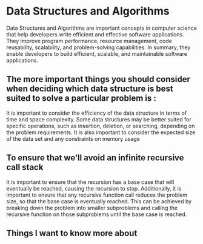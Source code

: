 # Data Structures and Algorithms
Data Structures and Algorithms are important concepts in computer science that help developers write efficient and effective software applications. They improve program performance, resource management, code reusability, scalability, and problem-solving capabilities. In summary, they enable developers to build efficient, scalable, and maintainable software applications.

## The more important things you should consider when deciding which data structure is best suited to solve a particular problem is :

 It is important to consider the efficiency of the data structure in terms of time and space complexity. Some data structures may be better suited for specific operations, such as insertion, deletion, or searching, depending on the problem requirements. It is also important to consider the expected size of the data set and any constraints on memory usage

## To ensure that we’ll avoid an infinite recursive call stack

It is important to ensure that the recursion has a base case that will eventually be reached, causing the recursion to stop.
Additionally, it is important to ensure that any recursive function call reduces the problem size, so that the base case is eventually reached. This can be achieved by breaking down the problem into smaller subproblems and calling the recursive function on those subproblems until the base case is reached.
## Things I want to know more about